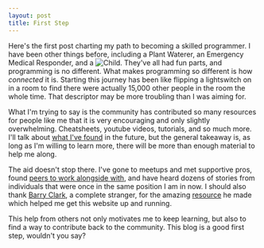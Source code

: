 ```yaml
---
layout: post
title: First Step
---
```


  Here's the first post charting my path to becoming a skilled programmer. I have been other things before, including a Plant Waterer, an Emergency Medical Responder, and a ![Child](teebl.github.io/images/Trevito.jpg). They've all had fun parts, and programming is no different. What makes programming so different is how *connected* it is. Starting this journey has been like flipping a lightswitch on in a room to find there were actually 15,000 other people in the room the whole time. That descriptor may be more troubling than I was aiming for.

  What I'm trying to say is the community has contributed so many resources for people like me that it is very encouraging and only slightly overwhelming. Cheatsheets, youtube videos, tutorials, and so much more. I'll talk about [what I've found](https://trello.com/b/EHgkztqp/learn-programming) in the future, but the general takeaway is, as long as I'm willing to learn more, there will be more than enough material to help me along.
  
  The aid doesn't stop there. I've gone to meetups and met supportive pros, found [peers to work alongside with](https://tropicalchancer.github.io/projectus/), and have heard dozens of stories from individuals that were once in the same position I am in now. I should also thank [Barry Clark](https://github.com/barryclark), a complete stranger, for the amazing [resource](https://github.com/barryclark/jekyll-now) he made which helped me get this website up and running.
  
  This help from others not only motivates me to keep learning, but also to find a way to contribute back to the community. This blog is a good first step, wouldn't you say?  
